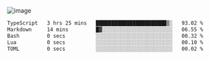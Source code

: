 ![image](https://github-profile-trophy.vercel.app/?username=CMOISDEAD&theme=oldie&row=1&no-frame=true&no-bg=true&margin-w=15&margin-h=15)
<!--START_SECTION:waka-->

```txt
TypeScript   3 hrs 25 mins   ███████████████████████▒░   93.02 %
Markdown     14 mins         █▓░░░░░░░░░░░░░░░░░░░░░░░   06.55 %
Bash         0 secs          ░░░░░░░░░░░░░░░░░░░░░░░░░   00.32 %
Lua          0 secs          ░░░░░░░░░░░░░░░░░░░░░░░░░   00.10 %
TOML         0 secs          ░░░░░░░░░░░░░░░░░░░░░░░░░   00.02 %
```

<!--END_SECTION:waka--> 
